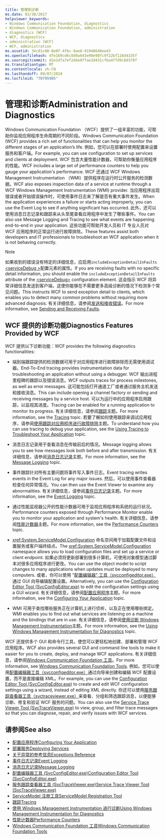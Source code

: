 ```yaml
---
title: 管理和诊断
ms.date: 03/30/2017
helpviewer_keywords:
- Windows Communication Foundation, diagnostics
- Windows Communication Foundation, administration
- diagnostics [WCF]
- WCF, diagnostics
- administration [WCF]
- WCF, administration
ms.assetid: 34c81c08-0e0f-4fbc-9ae8-91948640ee43
ms.openlocfilehash: dfe169cd6c8d9a643e90e98fc9f22bf116d4335f
ms.sourcegitcommit: d2e1dfa7ef2d4e9ffae3d431cf6a4ffd9c8d378f
ms.translationtype: MT
ms.contentlocale: zh-CN
ms.lasthandoff: 09/07/2019
ms.locfileid: "70795985"
---
```

# <a name="administration-and-diagnostics"></a><span data-ttu-id="663da-102">管理和诊断</span><span class="sxs-lookup"><span data-stu-id="663da-102">Administration and Diagnostics</span></span>
<span data-ttu-id="663da-103">Windows Communication Foundation （WCF）提供了一组丰富的功能，可帮助你监视应用程序生命周期的不同阶段。</span><span class="sxs-lookup"><span data-stu-id="663da-103">Windows Communication Foundation (WCF) provides a rich set of functionalities that can help you monitor the different stages of an application’s life.</span></span> <span data-ttu-id="663da-104">例如，您可以在部署时使用配置来设置服务和客户端。</span><span class="sxs-lookup"><span data-stu-id="663da-104">For example, you can use configuration to set up services and clients at deployment.</span></span> <span data-ttu-id="663da-105">WCF 包含大量性能计数器，可帮助你衡量应用程序的性能。</span><span class="sxs-lookup"><span data-stu-id="663da-105">WCF includes a large set of performance counters to help you gauge your application's performance.</span></span> <span data-ttu-id="663da-106">WCF 还通过 WCF Windows Management Instrumentation （WMI）提供程序在运行时公开服务的检测数据。</span><span class="sxs-lookup"><span data-stu-id="663da-106">WCF also exposes inspection data of a service at runtime through a WCF Windows Management Instrumentation (WMI) provider.</span></span> <span data-ttu-id="663da-107">当应用程序出现错误或者开始错误操作时，可使用事件日志来了解是否有重大事件发生。</span><span class="sxs-lookup"><span data-stu-id="663da-107">When the application experiences a failure or starts acting improperly, you can use the Event Log to see if anything significant has occurred.</span></span> <span data-ttu-id="663da-108">此外，还可以使用消息日志记录和跟踪来从头至尾查看应用程序中发生了哪些事件。</span><span class="sxs-lookup"><span data-stu-id="663da-108">You can also use Message Logging and Tracing to see what events are happening end-to-end in your application.</span></span> <span data-ttu-id="663da-109">这些功能可帮助开发人员和 IT 专业人员对 WCF 应用程序的正常运行进行故障排除。</span><span class="sxs-lookup"><span data-stu-id="663da-109">These features assist both developers and IT professionals to troubleshoot an WCF application when it is not behaving correctly.</span></span>  
  
> [!NOTE]
> <span data-ttu-id="663da-110">如果收到的错误没有特定的详细信息，应启用`includeExceptionDetailInFaults` [ \<serviceDebug >](../../configure-apps/file-schema/wcf/servicedebug.md)配置元素的属性。</span><span class="sxs-lookup"><span data-stu-id="663da-110">If you are receiving faults with no specific detail information, you should enable the `includeExceptionDetailInFaults` attribute of the [\<serviceDebug>](../../configure-apps/file-schema/wcf/servicedebug.md) configuration element.</span></span> <span data-ttu-id="663da-111">这会指示 WCF 将异常详细信息发送到客户端，这使你能够在不需要更多高级诊断的情况下检测多个常见问题。</span><span class="sxs-lookup"><span data-stu-id="663da-111">This instructs WCF to send exception detail to clients, which enables you to detect many common problems without requiring more advanced diagnosis.</span></span> <span data-ttu-id="663da-112">有关详细信息，请参阅[发送和接收错误](../sending-and-receiving-faults.md)。</span><span class="sxs-lookup"><span data-stu-id="663da-112">For more information, see [Sending and Receiving Faults](../sending-and-receiving-faults.md).</span></span>  
  
## <a name="diagnostics-features-provided-by-wcf"></a><span data-ttu-id="663da-113">WCF 提供的诊断功能</span><span class="sxs-lookup"><span data-stu-id="663da-113">Diagnostics Features Provided by WCF</span></span>  
 <span data-ttu-id="663da-114">WCF 提供以下诊断功能：</span><span class="sxs-lookup"><span data-stu-id="663da-114">WCF provides the following diagnostics functionalities:</span></span>  
  
- <span data-ttu-id="663da-115">端到端跟踪提供的检测数据可用于对应用程序进行故障排除而无需使用调试器。</span><span class="sxs-lookup"><span data-stu-id="663da-115">End-To-End tracing provides instrumentation data for troubleshooting an application without using a debugger.</span></span> <span data-ttu-id="663da-116">WCF 输出进程里程碑的跟踪以及错误消息。</span><span class="sxs-lookup"><span data-stu-id="663da-116">WCF outputs traces for process milestones, as well as error messages.</span></span> <span data-ttu-id="663da-117">这可能包括打开通道工厂或者通过服务主机发送和接收消息。</span><span class="sxs-lookup"><span data-stu-id="663da-117">This can include opening a channel factory or sending and receiving messages by a service host.</span></span> <span data-ttu-id="663da-118">可以为运行中的应用程序启用跟踪，以监视其进度。</span><span class="sxs-lookup"><span data-stu-id="663da-118">Tracing can be enabled for a running application to monitor its progress.</span></span> <span data-ttu-id="663da-119">有关详细信息，请参阅[跟踪](./tracing/index.md)主题。</span><span class="sxs-lookup"><span data-stu-id="663da-119">For more information, see the [Tracing](./tracing/index.md) topic.</span></span> <span data-ttu-id="663da-120">若要了解如何使用跟踪来调试应用程序，请参阅[使用跟踪对应用程序进行故障排除](./tracing/using-tracing-to-troubleshoot-your-application.md)主题。</span><span class="sxs-lookup"><span data-stu-id="663da-120">To understand how you can use tracing to debug your application, see the [Using Tracing to Troubleshoot Your Application](./tracing/using-tracing-to-troubleshoot-your-application.md) topic.</span></span>  
  
- <span data-ttu-id="663da-121">消息日志记录用于查看消息在传输前后的情况。</span><span class="sxs-lookup"><span data-stu-id="663da-121">Message logging allows you to see how messages look both before and after transmission.</span></span> <span data-ttu-id="663da-122">有关详细信息，请参阅[消息日志记录](message-logging.md)主题。</span><span class="sxs-lookup"><span data-stu-id="663da-122">For more information, see the [Message Logging](message-logging.md) topic.</span></span>  
  
- <span data-ttu-id="663da-123">事件跟踪针对所有主要问题将事件写入事件日志。</span><span class="sxs-lookup"><span data-stu-id="663da-123">Event tracing writes events in the Event Log for any major issues.</span></span> <span data-ttu-id="663da-124">然后，可以使用事件查看器检查任何异常情况。</span><span class="sxs-lookup"><span data-stu-id="663da-124">You can then use the Event Viewer to examine any abnormalities.</span></span> <span data-ttu-id="663da-125">有关详细信息，请参阅[事件日志记录](./event-logging/index.md)主题。</span><span class="sxs-lookup"><span data-stu-id="663da-125">For more information, see the [Event Logging](./event-logging/index.md) topic.</span></span>  
  
- <span data-ttu-id="663da-126">通过性能监视器公开的性能计数器可用于监视应用程序和系统的运行状况。</span><span class="sxs-lookup"><span data-stu-id="663da-126">Performance counters exposed through Performance Monitor enable you to monitor your application and system's health.</span></span> <span data-ttu-id="663da-127">有关详细信息，请参阅[性能计数器](./performance-counters/index.md)主题。</span><span class="sxs-lookup"><span data-stu-id="663da-127">For more information, see the [Performance Counters](./performance-counters/index.md) topic.</span></span>  
  
- <span data-ttu-id="663da-128"><xref:System.ServiceModel.Configuration> 命名空间用于加载配置文件和设置服务或客户端终结点。</span><span class="sxs-lookup"><span data-stu-id="663da-128">The <xref:System.ServiceModel.Configuration> namespace allows you to load configuration files and set up a service or client endpoint.</span></span> <span data-ttu-id="663da-129">如果必须将更新部署到很多计算机，可使用对象模型通过脚本对很多应用程序进行更改。</span><span class="sxs-lookup"><span data-stu-id="663da-129">You can use the object model to script changes to many applications when updates must be deployed to many computers.</span></span> <span data-ttu-id="663da-130">或者，你可以使用 "[配置编辑器" 工具（svcconfigeditor.exe）](../configuration-editor-tool-svcconfigeditor-exe.md)通过 GUI 向导编辑配置设置。</span><span class="sxs-lookup"><span data-stu-id="663da-130">Alternatively, you can use the [Configuration Editor Tool (SvcConfigEditor.exe)](../configuration-editor-tool-svcconfigeditor-exe.md) to edit the configuration settings using a GUI wizard.</span></span> <span data-ttu-id="663da-131">有关详细信息，请参阅[配置应用程序](configuring-your-application.md)主题。</span><span class="sxs-lookup"><span data-stu-id="663da-131">For more information, see the [Configuring Your Application](configuring-your-application.md) topic.</span></span>  
  
- <span data-ttu-id="663da-132">WMI 可用于查找哪些服务正在计算机上进行侦听，以及正在使用哪些绑定。</span><span class="sxs-lookup"><span data-stu-id="663da-132">WMI enables you to find out what services are listening on a machine and the bindings that are in use.</span></span> <span data-ttu-id="663da-133">有关详细信息，请参阅[使用诊断 Windows Management Instrumentation](./wmi/index.md)主题。</span><span class="sxs-lookup"><span data-stu-id="663da-133">For more information, see the [Using Windows Management Instrumentation for Diagnostics](./wmi/index.md) topic.</span></span>  
  
 <span data-ttu-id="663da-134">WCF 还提供多个 GUI 和命令行工具，使您可以更轻松地创建、部署和管理 WCF 应用程序。</span><span class="sxs-lookup"><span data-stu-id="663da-134">WCF also provides several GUI and command line tools to make it easier for you to create, deploy, and manage WCF applications.</span></span> <span data-ttu-id="663da-135">有关详细信息，请参阅[Windows Communication Foundation 工具](../tools.md)。</span><span class="sxs-lookup"><span data-stu-id="663da-135">For more information, see [Windows Communication Foundation Tools](../tools.md).</span></span> <span data-ttu-id="663da-136">例如，您可以使用[配置编辑器工具（svcconfigeditor.exe）](../configuration-editor-tool-svcconfigeditor-exe.md)通过向导来创建和编辑 WCF 配置设置，而不是直接编辑 XML。</span><span class="sxs-lookup"><span data-stu-id="663da-136">For example, you can use the [Configuration Editor Tool (SvcConfigEditor.exe)](../configuration-editor-tool-svcconfigeditor-exe.md) to create and edit WCF configuration settings using a wizard, instead of editing XML directly.</span></span> <span data-ttu-id="663da-137">你还可以使用[服务跟踪查看器工具（svctraceviewer.exe）](../service-trace-viewer-tool-svctraceviewer-exe.md)来查看、分组和筛选跟踪消息，以便能够诊断、修复和验证 WCF 服务的问题。</span><span class="sxs-lookup"><span data-stu-id="663da-137">You can also use the [Service Trace Viewer Tool (SvcTraceViewer.exe)](../service-trace-viewer-tool-svctraceviewer-exe.md) to view, group, and filter trace messages so that you can diagnose, repair, and verify issues with WCF services.</span></span>  
  
## <a name="see-also"></a><span data-ttu-id="663da-138">请参阅</span><span class="sxs-lookup"><span data-stu-id="663da-138">See also</span></span>

- [<span data-ttu-id="663da-139">配置应用程序</span><span class="sxs-lookup"><span data-stu-id="663da-139">Configuring Your Application</span></span>](configuring-your-application.md)
- [<span data-ttu-id="663da-140">部署服务</span><span class="sxs-lookup"><span data-stu-id="663da-140">Deploying Services</span></span>](deploying-services.md)
- [<span data-ttu-id="663da-141">关于异常的参考信息</span><span class="sxs-lookup"><span data-stu-id="663da-141">Exceptions Reference</span></span>](./exceptions-reference/index.md)
- [<span data-ttu-id="663da-142">事件日志记录</span><span class="sxs-lookup"><span data-stu-id="663da-142">Event Logging</span></span>](./event-logging/index.md)
- [<span data-ttu-id="663da-143">消息日志记录</span><span class="sxs-lookup"><span data-stu-id="663da-143">Message Logging</span></span>](message-logging.md)
- [<span data-ttu-id="663da-144">配置编辑器工具 (SvcConfigEditor.exe)</span><span class="sxs-lookup"><span data-stu-id="663da-144">Configuration Editor Tool (SvcConfigEditor.exe)</span></span>](../configuration-editor-tool-svcconfigeditor-exe.md)
- [<span data-ttu-id="663da-145">服务跟踪查看器工具 (SvcTraceViewer.exe)</span><span class="sxs-lookup"><span data-stu-id="663da-145">Service Trace Viewer Tool (SvcTraceViewer.exe)</span></span>](../service-trace-viewer-tool-svctraceviewer-exe.md)
- [<span data-ttu-id="663da-146">ServiceModel 注册工具</span><span class="sxs-lookup"><span data-stu-id="663da-146">ServiceModel Registration Tool</span></span>](servicemodel-registration-tool.md)
- [<span data-ttu-id="663da-147">跟踪</span><span class="sxs-lookup"><span data-stu-id="663da-147">Tracing</span></span>](./tracing/index.md)
- [<span data-ttu-id="663da-148">使用 Windows Management Instrumentation 进行诊断</span><span class="sxs-lookup"><span data-stu-id="663da-148">Using Windows Management Instrumentation for Diagnostics</span></span>](./wmi/index.md)
- [<span data-ttu-id="663da-149">性能计数器</span><span class="sxs-lookup"><span data-stu-id="663da-149">Performance Counters</span></span>](./performance-counters/index.md)
- [<span data-ttu-id="663da-150">Windows Communication Foundation 工具</span><span class="sxs-lookup"><span data-stu-id="663da-150">Windows Communication Foundation Tools</span></span>](../tools.md)
